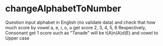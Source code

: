 # changeAlphabetToNumber

Question
input alphabet in English (no validate data) and check that how much score by vowel a, e, i, o, u get score 2, 3, 4, 5, 6 Respectively, 
Consonant get 1 score such as "Tanade" will be t(A)n(A)d(E) and vowel to Upper case
